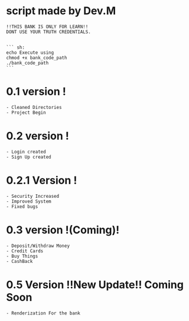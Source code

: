 # script made by Dev.M

    !!THIS BANK IS ONLY FOR LEARN!!
    DONT USE YOUR TRUTH CREDENTIALS.
    

    ``` sh:
    echo Execute using
    chmod +x bank_code_path
    ./bank_code_path
    ```

# 0.1 version !
    - Cleaned Directories
    - Project Begin

# 0.2 version !
    - Login created
    - Sign Up created

# 0.2.1 Version !
    - Security Increased
    - Improved System
    - Fixed bugs

# 0.3 version !(Coming)!
    - Deposit/Withdraw Money
    - Credit Cards
    - Buy Things
    - CashBack

# 0.5 Version !!New Update!! Coming Soon
    - Renderization For the bank

